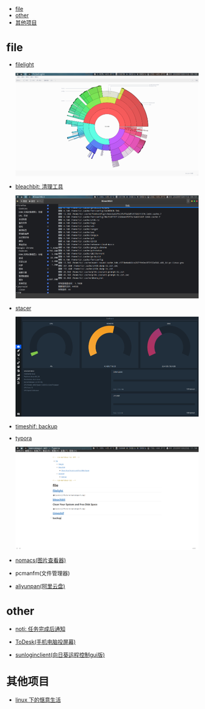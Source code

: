<!-- vim-markdown-toc GFM -->

* [file](#file)
* [other](#other)
* [其他项目](#其他项目)

<!-- vim-markdown-toc -->

# file

- [filelight](https://kde.org/applications/en/filelight)

    ![image](./Pictures/awesomegui/filelight.png)

- [bleachbit: 清理工具](https://www.bleachbit.org/)

    ![image](./Pictures/awesomegui/bleachbit.png)

- [stacer](https://github.com/oguzhaninan/Stacer)

    ![image](./Pictures/awesomegui/stacer.png)

- [timeshif: backup](https://github.com/teejee2008/timeshift.png)

- [typora](https://www.typora.io/)

    ![image](./Pictures/awesomegui/typora.png)

- [nomacs(图片查看器)](https://github.com/nomacs/nomacs)

- pcmanfm(文件管理器)

- [aliyunpan(阿里云盘)](https://github.com/liupan1890/aliyunpan)

# other

- [noti: 任务完成后通知](https://github.com/variadico/noti)

- [ToDesk(手机电脑投屏幕)](https://github.com/ji4ozhu/ToDesk)

- [sunloginclient(向日葵运程控制gui版)](https://sunlogin.oray.com/download)

# 其他项目

- [linux 下的惬意生活](https://github.com/yangyangwithgnu/the_new_world_linux#%E7%9B%AE%E5%BD%95)
